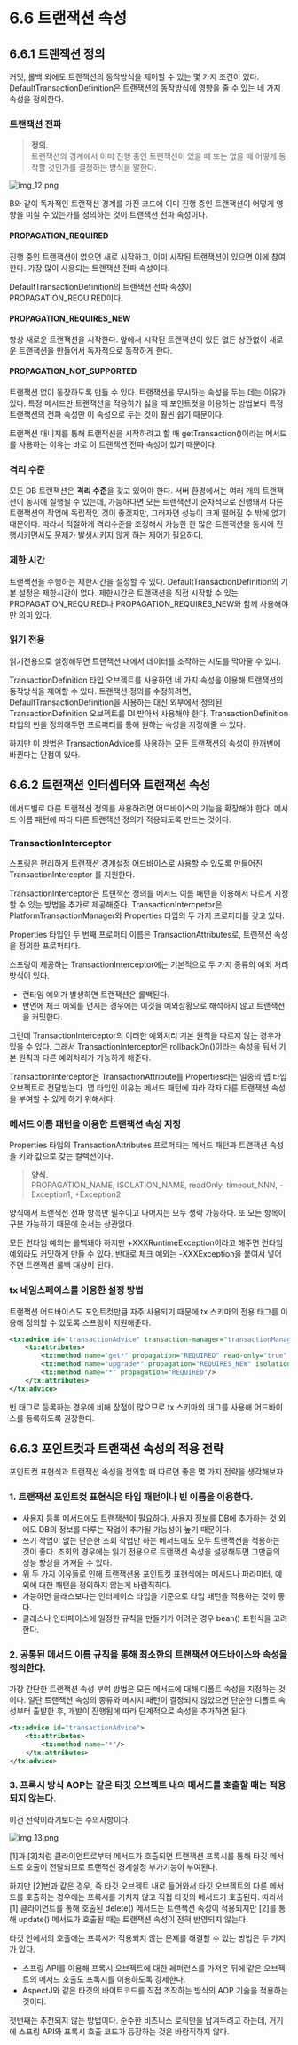 # 6.6 트랜잭션 속성

## 6.6.1 트랜잭션 정의

커밋, 롤백 외에도 트랜잭션의 동작방식을 제어할 수 있는 몇 가지 조건이 있다.
DefaultTransactionDefinition은 트랜잭션의 동작방식에 영향을 줄 수 있는 네 가지 속성을 정의한다.

### 트랜잭션 전파

> **정의.**<br>
> 트랜잭션의 경계에서 이미 진행 중인 트랜잭션이 있을 때 또는 없을 때 어떻게 동작할 것인가를 결정하는 방식을 말한다.

![img_12.png](img_12.png)

B와 같이 독자적인 트랜잭션 경계를 가진 코드에 이미 진행 중인 트랜잭션이 어떻게 영향을 미칠 수 있는가를 정의하는 것이
트랜잭션 전파 속성이다.

#### PROPAGATION_REQUIRED

진행 중인 트랜잭션이 없으면 새로 시작하고, 이미 시작된 트랜잭션이 있으면 이에 참여한다. 가장 많이 사용되는 트랜잭션 전파 속성이다.

DefaultTransactionDefinition의 트랜잭션 전파 속성이 PROPAGATION_REQUIRED이다.

#### PROPAGATION_REQUIRES_NEW

항상 새로운 트랜잭션을 시작한다. 앞에서 시작된 트랜잭션이 있든 없든 상관없이 새로운 트랜잭션을 만들어서 독자적으로 동작하게 한다.

#### PROPAGATION_NOT_SUPPORTED

트랜잭션 없이 동장하도록 만들 수 있다. 트랜잭션을 무시하는 속성을 두는 데는 이유가 있다.
특정 메서드만 트랜잭션을 적용하기 싫을 때 포인트컷을 이용하는 방법보다 특정 트랜잭션의 전파 속성만
이 속성으로 두는 것이 훨씬 쉽기 때문이다.

트랜잭션 매니저를 통해 트랜잭션을 시작하려고 할 때 getTransaction()이라는 메서드를 사용하는 이유는 바로 이 트랜잭션 전파 속성이 있기 때문이다.

### 격리 수준

모든 DB 트랜잭션은 **격리 수준**을 갖고 있어야 한다.
서버 환경에서는 여러 개의 트랜잭션이 동시에 실행될 수 있는데, 가능하다면 모든 트랜잭션이 순차적으로 진행돼서 다른 트랜잭션의 작업에
독립적인 것이 좋겠지만, 그러자면 성능이 크게 떨어질 수 밖에 없기 때문이다. 따라서 적절하게 격리수준을 조정해서 가능한 한 많은 트랜잭션을 동시에 
진행시키면서도 문제가 발생시키지 않게 하는 제어가 필요하다.

### 제한 시간

트랜잭션을 수행하는 제한시간을 설정할 수 있다.
DefaultTransactionDefinition의 기본 설정은 제한시간이 없다.
제한시간은 트랜잭션을 직접 시작할 수 있는 PROPAGATION_REQUIRED나 PROPAGATION_REQUIRES_NEW와 함께 사용해야만 의미 있다.

### 읽기 전용

읽기전용으로 설정해두면 트랜잭션 내에서 데이터를 조작하는 시도를 막아줄 수 있다.

TransactionDefinition 타입 오브젝트를 사용하면 네 가지 속성을 이용해 트랜잭션의 동작방식을 제어할 수 있다.
트랜잭션 정의를 수정하려면, DefaultTransactionDefinition을 사용하는 대신 외부에서 정의된 TransactionDefinition 오브젝트를
DI 받아서 사용해야 한다. TransactionDefinition 타입의 빈을 정의해두면 프로퍼티를 통해 원하는 속성을 지정해줄 수 있다.

하지만 이 방법은 TransactionAdvice를 사용하는 모든 트랜잭션의 속성이 한꺼번에 바뀐다는 단점이 있다.

## 6.6.2 트랜잭션 인터셉터와 트랜잭션 속성

메서드별로 다른 트랜잭션 정의를 사용하려면 어드바이스의 기능을 확장해야 한다.
메서드 이름 패턴에 따라 다른 트랜잭션 정의가 적용되도록 만드는 것이다.

### TransactionInterceptor

스프링은 편리하게 트랜잭션 경계설정 어드바이스로 사용할 수 있도록 만들어진 TransactionInterceptor 를 지원한다.

TransactionInterceptor은 트랜잭션 정의를 메서드 이름 패턴을 이용해서 다르게 지정할 수 있는 방법을 추가로 제공해준다.
TransactionIntercpetor은 PlatformTransactionManager와 Properties 타입의 두 가지 프로퍼티를 갖고 있다.

Properties 타입인 두 번째 프로퍼티 이름은 TransactionAttributes로, 트랜잭션 속성을 정의한 프로퍼티다.

스프링이 제공하는 TransactionInterceptor에는 기본적으로 두 가지 종류의 예외 처리 방식이 있다.

- 런타임 예외가 발생하면 트랜잭션은 롤백된다.
- 반면에 체크 예외를 던지는 경우에는 이것을 예외상황으로 해석하지 않고 트랜잭션을 커밋한다.

그런데 TransactionInterceptor의 이러한 예외처리 기본 원칙을 따르지 않는 경우가 있을 수 있다.
그래서 TransactionInterceptor은 rollbackOn()이라는 속성을 둬서 기본 원칙과 다른 예외처리가 가능하게 해준다.

TransactionInterceptor은 TransactionAttribute를 Properties라는 일종의 맵 타입 오브젝트로 전달받는다.
맵 타입인 이유는 메서드 패턴에 따라 각자 다른 트랜잭션 속성을 부여할 수 있게 하기 위해서다.

### 메서드 이름 패턴을 이용한 트랜잭션 속성 지정

Properties 타입의 TransactionAttributes 프로퍼티는 메서드 패턴과 트랜잭션 속성을 키와 값으로 갖는 컬렉션이다.

> **양식.**<br/>
> PROPAGATION_NAME, ISOLATION_NAME, readOnly, timeout_NNN, -Exception1, +Exception2

양식에서 트랜잭션 전파 항목만 필수이고 나머지는 모두 생략 가능하다.
또 모든 항목이 구분 가능하기 때문에 순서는 상관없다.

모든 런타임 예외는 롤백돼야 하지만 +XXXRuntimeException이라고 해주면 런타임 예외라도 커밋하게 만들 수 있다.
반대로 체크 예외는 -XXXException을 붙여서 넣어주면 트랜잭션 롤백 대상이 된다.

### tx 네임스페이스를 이용한 설정 방법

트랜잭션 어드바이스도 포인트컷만큼 자주 사용되기 때문에 tx 스키마의 전용 태그를 이용해 정의할 수 있도록 스프링이 지원해준다.

```xml
<tx:advice id="transactionAdvice" transaction-manager="transactionManager">
    <tx:attributes>
        <tx:method name="get*" propagation="REQUIRED" read-only="true" timeout="30"/>
        <tx:method name="upgrade*" propagation="REQUIRES_NEW" isolation="SERIALIZABLE"/>
        <tx:method name="*" propagation="REQUIRED"/>
    </tx:attributes>
</tx:advice>
```

빈 태그로 등록하는 경우에 비해 장점이 많으므로 tx 스키마의 태그를 사용해 어드바이스를 등록하도록 권장한다.

## 6.6.3 포인트컷과 트랜잭션 속성의 적용 전략

포인트컷 표현식과 트랜잭션 속성을 정의할 때 따르면 좋은 몇 가지 전략을 생각해보자

### 1. 트랜잭션 포인트컷 표현식은 타입 패턴이나 빈 이름을 이용한다.

- 사용자 등록 메서드에도 트랜잭션이 필요하다.
사용자 정보를 DB에 추가하는 것 외에도 DB의 정보를 다루는 작업이 추가될 가능성이 높기 때문이다.
- 쓰기 작업이 없는 단순한 조회 작업만 하는 메서드에도 모두 트랜잭션을 적용하는 것이 좋다.
조회의 경우에는 읽기 전용으로 트랜잭션 속성을 설정해두면 그만큼의 성능 향상을 가져올 수 있다.
- 위 두 가지 이유들로 인해 트랜잭션용 포인트컷 표현식에는 메서드나 파라미터, 예외에 대한 패턴을 정의하지 않는게 바람직하다.
- 가능하면 클래스보다는 인터페이스 타입을 기준으로 타입 패턴을 적용하는 것이 좋다.
- 클래스나 인터페이스에 일정한 규칙을 만들기가 어려운 경우 bean() 표현식을 고려한다.

### 2. 공통된 메서드 이름 규칙을 통해 최소한의 트랜잭션 어드바이스와 속성을 정의한다.

가장 간단한 트랜잭션 속성 부여 방법은 모든 메서드에 대해 디폴트 속성을 지정하는 것이다.
일단 트랜잭션 속성의 종류와 메시지 패턴이 결정되지 않았으면 단순한 디폴트 속성부터 출발한 후, 개발이 진행됨에 따라 단계적으로
속성을 추가하면 된다.

```xml
<tx:advice id="transactionAdvice">
    <tx:attributes>
        <tx:method name="*"/>
    </tx:attributes>
</tx:advice>
```

### 3. 프록시 방식 AOP는 같은 타깃 오브젝트 내의 메서드를 호출할 때는 적용되지 않는다.

이건 전략이라기보다는 주의사항이다.

![img_13.png](img_13.png)

[1]과 [3]처럼 클라이언트로부터 메서드가 호출되면 트랜잭션 프록시를 통해 타깃 메서드로 호출이 전달되므로
트랜잭션 경계설정 부가기능이 부여된다.

하지만 [2]번과 같은 경우, 즉 타깃 오브젝트 내로 들어와서 타깃 오브젝트의 다른 메서드를 호출하는 경우에는
프록시를 거치지 않고 직접 타깃의 메서드가 호출된다. 따라서 [1] 클라이언트를 통해 호출된 delete() 메서드는 트랜잭션 속성이 적용되지만
[2]를 통해 update() 메서드가 호출될 때는 트랜잭션 속성이 전혀 반영되지 않는다.

타깃 안에서의 호출에는 프록시가 적용되지 않는 문제를 해결할 수 있는 방법은 두 가지가 있다.

- 스프링 API를 이용해 프록시 오브젝트에 대한 레퍼런스를 가져온 뒤에 같은 오브젝트의 메서드 호출도 프록시를 이용하도록 강제한다.
- AspectJ와 같은 타깃의 바이트코드를 직접 조작하는 방식의 AOP 기술을 적용하는 것이다.

첫번째는 추천되지 않는 방법이다. 순수한 비즈니스 로직만을 남겨두려고 하는데, 거기에 스프링 API와 프록시 호출 코드가 등장하는 것은
바람직하지 않다.

